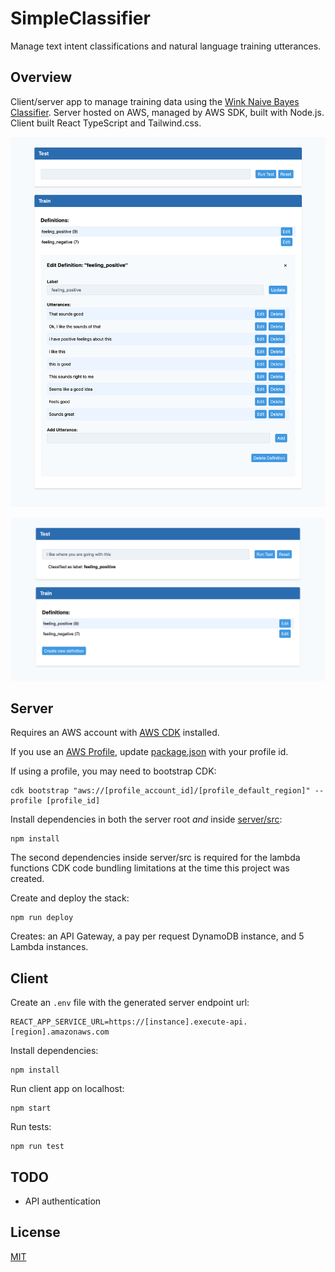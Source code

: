 # SimpleClassifier

Manage text intent classifications and natural language training utterances.

## Overview

Client/server app to manage training data using the [Wink Naive Bayes Classifier](https://winkjs.org/wink-naive-bayes-text-classifier/). Server hosted on AWS, managed by AWS SDK, built with Node.js. Client built React TypeScript and Tailwind.css.

![App screenshot Training](client/screenshots/train_definition.png)

![App screenshot Testing](client/screenshots/test_definition.png)

## Server

Requires an AWS account with [AWS CDK](https://docs.aws.amazon.com/cdk/latest/guide/getting_started.html) installed.

If you use an [AWS Profile](https://docs.aws.amazon.com/cli/latest/userguide/cli-chap-configure.html), update [package.json](server/package.json#L9) with your profile id.

If using a profile, you may need to bootstrap CDK:

    cdk bootstrap "aws://[profile_account_id]/[profile_default_region]" --profile [profile_id]

Install dependencies in both the server root _and_ inside [server/src](server/src):

    npm install

The second dependencies inside server/src is required for the lambda functions CDK code bundling limitations at the time this project was created.

Create and deploy the stack:

    npm run deploy

Creates: an API Gateway, a pay per request DynamoDB instance, and 5 Lambda instances.

## Client

Create an `.env` file with the generated server endpoint url:

    REACT_APP_SERVICE_URL=https://[instance].execute-api.[region].amazonaws.com

Install dependencies:

    npm install

Run client app on localhost:

    npm start

Run tests:

    npm run test

## TODO

- API authentication

## License

[MIT](https://opensource.org/licenses/MIT)
